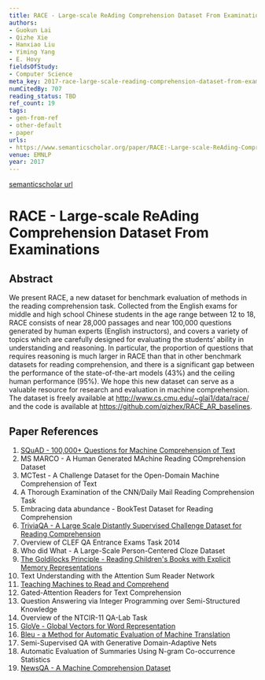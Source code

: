```yaml
---
title: RACE - Large-scale ReAding Comprehension Dataset From Examinations
authors:
- Guokun Lai
- Qizhe Xie
- Hanxiao Liu
- Yiming Yang
- E. Hovy
fieldsOfStudy:
- Computer Science
meta_key: 2017-race-large-scale-reading-comprehension-dataset-from-examinations
numCitedBy: 707
reading_status: TBD
ref_count: 19
tags:
- gen-from-ref
- other-default
- paper
urls:
- https://www.semanticscholar.org/paper/RACE:-Large-scale-ReAding-Comprehension-Dataset-Lai-Xie/636a79420d838eabe4af7fb25d6437de45ab64e8?sort=total-citations
venue: EMNLP
year: 2017
---
```


[semanticscholar url](https://www.semanticscholar.org/paper/RACE:-Large-scale-ReAding-Comprehension-Dataset-Lai-Xie/636a79420d838eabe4af7fb25d6437de45ab64e8?sort=total-citations)

# RACE - Large-scale ReAding Comprehension Dataset From Examinations

## Abstract

We present RACE, a new dataset for benchmark evaluation of methods in the reading comprehension task. Collected from the English exams for middle and high school Chinese students in the age range between 12 to 18, RACE consists of near 28,000 passages and near 100,000 questions generated by human experts (English instructors), and covers a variety of topics which are carefully designed for evaluating the students’ ability in understanding and reasoning. In particular, the proportion of questions that requires reasoning is much larger in RACE than that in other benchmark datasets for reading comprehension, and there is a significant gap between the performance of the state-of-the-art models (43%) and the ceiling human performance (95%). We hope this new dataset can serve as a valuable resource for research and evaluation in machine comprehension. The dataset is freely available at http://www.cs.cmu.edu/~glai1/data/race/ and the code is available at https://github.com/qizhex/RACE_AR_baselines.

## Paper References

1. [SQuAD - 100,000+ Questions for Machine Comprehension of Text](2016-squad-100-000-questions-for-machine-comprehension-of-text)
2. MS MARCO - A Human Generated MAchine Reading COmprehension Dataset
3. MCTest - A Challenge Dataset for the Open-Domain Machine Comprehension of Text
4. A Thorough Examination of the CNN/Daily Mail Reading Comprehension Task
5. Embracing data abundance - BookTest Dataset for Reading Comprehension
6. [TriviaQA - A Large Scale Distantly Supervised Challenge Dataset for Reading Comprehension](2017-triviaqa-a-large-scale-distantly-supervised-challenge-dataset-for-reading-comprehension)
7. Overview of CLEF QA Entrance Exams Task 2014
8. Who did What - A Large-Scale Person-Centered Cloze Dataset
9. [The Goldilocks Principle - Reading Children's Books with Explicit Memory Representations](2016-the-goldilocks-principle-reading-children-s-books-with-explicit-memory-representations)
10. Text Understanding with the Attention Sum Reader Network
11. [Teaching Machines to Read and Comprehend](2015-teaching-machines-to-read-and-comprehend)
12. Gated-Attention Readers for Text Comprehension
13. Question Answering via Integer Programming over Semi-Structured Knowledge
14. Overview of the NTCIR-11 QA-Lab Task
15. [GloVe - Global Vectors for Word Representation](2014-glove-global-vectors-for-word-representation)
16. [Bleu - a Method for Automatic Evaluation of Machine Translation](2002-bleu-a-method-for-automatic-evaluation-of-machine-translation)
17. Semi-Supervised QA with Generative Domain-Adaptive Nets
18. Automatic Evaluation of Summaries Using N-gram Co-occurrence Statistics
19. [NewsQA - A Machine Comprehension Dataset](2017-newsqa-a-machine-comprehension-dataset)
